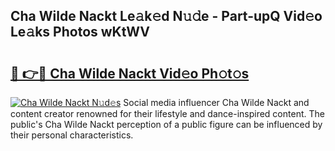 ## Cha Wilde Nackt Le𝚊k𝚎d N𝚞𝚍e - Part-upQ Vid𝚎o Le𝚊ks Photos wKtWV

# <h2><a href="http://fb2ic5.evod.top/?m=Cha+Wilde+Nackt">🔗 👉🔴 Cha Wilde Nackt Vid𝚎o Ph𝚘t𝚘s</a></h2>

[![Cha Wilde Nackt N𝚞d𝚎s](https://i.imgur.com/8V9OHl7.gif)](http://fb2ic5.evod.top/?m=Cha+Wilde+Nackt)
Social media influencer Cha Wilde Nackt and content creator renowned for their lifestyle and dance-inspired content. The public's Cha Wilde Nackt perception of a public figure can be influenced by their personal characteristics. 
